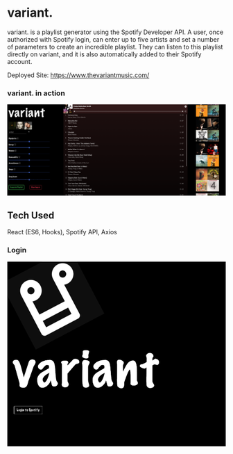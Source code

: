 # variant.

variant. is a playlist generator using the Spotify Developer API. A user, once authorized with Spotify login, can enter up to five artists and set a number of parameters to create an incredible playlist. They can listen to this playlist directly on variant, and it is also automatically added to their Spotify account.

Deployed Site: https://www.thevariantmusic.com/

### variant. in action

![variant.](variant1.png)

## Tech Used

React (ES6, Hooks), Spotify API, Axios

### Login

![login](login.png)
